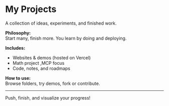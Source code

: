 # My Projects

A collection of ideas, experiments, and finished work.

**Philosophy:**  
Start many, finish more. You learn by doing and deploying.

**Includes:**  
- Websites & demos (hosted on Vercel)
- Math project ,MCP focus
- Code, notes, and roadmaps

**How to use:**  
Browse folders, try demos, fork or contribute.

---
Push, finish, and visualize your progress!
